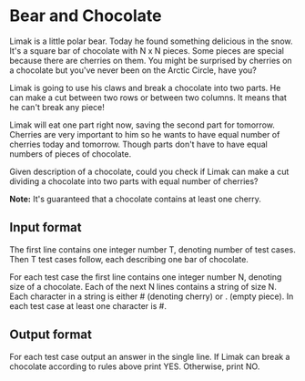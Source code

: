 # Bear and Chocolate

Limak is a little polar bear. Today he found something delicious in the snow. It's a square bar of chocolate with N x N pieces. Some pieces are special because there are cherries on them. You might be surprised by cherries on a chocolate but you've never been on the Arctic Circle, have you?

Limak is going to use his claws and break a chocolate into two parts. He can make a cut between two rows or between two columns. It means that he can't break any piece!

Limak will eat one part right now, saving the second part for tomorrow. Cherries are very important to him so he wants to have equal number of cherries today and tomorrow. Though parts don't have to have equal numbers of pieces of chocolate.

Given description of a chocolate, could you check if Limak can make a cut dividing a chocolate into two parts with equal number of cherries?

**Note:** It's guaranteed that a chocolate contains at least one cherry.

## Input format

The first line contains one integer number T, denoting number of test cases. Then T test cases follow, each describing one bar of chocolate.

For each test case the first line contains one integer number N, denoting size of a chocolate. Each of the next N lines contains a string of size N. Each character in a string is either # (denoting cherry) or . (empty piece). In each test case at least one character is #.

## Output format

For each test case output an answer in the single line. If Limak can break a chocolate according to rules above print YES. Otherwise, print NO.
